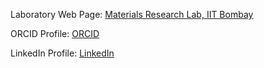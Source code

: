 Laboratory Web Page: [Materials Research Lab, IIT Bombay](https://www.me.iitb.ac.in/~a_jain/)

ORCID Profile: [ORCID](https://orcid.org/0009-0009-9513-2623)         

LinkedIn Profile: [LinkedIn](https://in.linkedin.com/in/nidheesh-virakante)

